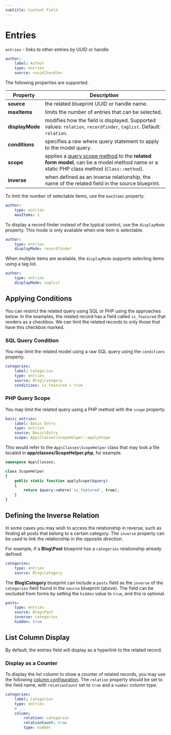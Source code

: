 ```yaml
---
subtitle: Content Field
---
```

# Entries

`entries` - links to other entries by UUID or handle.

```yaml
author:
    label: Author
    type: entries
    source: <uuid|handle>
```

The following properties are supported.

Property | Description
------------- | -------------
**source** | the related blueprint UUID or handle name.
**maxItems** | limits the number of entries that can be selected.
**displayMode** | modifies how the field is displayed. Supported values: `relation`, `recordfinder`, `taglist`. Default: `relation`.
**conditions** | specifies a raw where query statement to apply to the model query.
**scope** | applies a [query scope method](../../extend/database/model.md) to the **related form model**, can be a model method name or a static PHP class method (`Class::method`).
**inverse** | when defined as an inverse relationship, the name of the related field in the source blueprint.

To limit the number of selectable items, use the `maxItems` property.

```yaml
author:
    type: entries
    maxItems: 1
```

To display a record finder instead of the typical control, use the `displayMode` property. This mode is only available when one item is selectable.

```yaml
author:
    type: entries
    displayMode: recordfinder
```

When multiple items are available, the `displayMode` supports selecting items using a tag list.

```yaml
author:
    type: entries
    displayMode: taglist
```

## Applying Conditions

You can restrict the related query using SQL or PHP using the approaches below. In the examples, the related record has a field called `is_featured` that renders as a checkbox. We can limit the related records to only those that have this checkbox marked.

### SQL Query Condition

You may limit the related model using a raw SQL query using the `conditions` property.

```yaml
categories:
    label: Categories
    type: entries
    source: Blog\Category
    conditions: is_featured = true
```

### PHP Query Scope

You may limit the related query using a PHP method with the `scope` property.

```yaml
basic_entries:
    label: Basic Entry
    type: entries
    source: Basic\Entry
    scope: App\Classes\ScopeHelper::applyScope
```

This would refer to the `App\Classes\ScopeHelper` class that may look a file located in **app/classes/ScopeHelper.php**, for example.

```php
namespace App\Classes;

class ScopeHelper
{
    public static function applyScope($query)
    {
        return $query->where('is_featured', true);
    }
}
```

## Defining the Inverse Relation

In some cases you may wish to access the relationship in reverse, such as finding all posts that belong to a certain category. The `inverse` property can be used to link the relationship in the opposite direction.

For example, if a **Blog\Post** blueprint has a `categories` relationship already defined.

```yaml
categories:
    type: entries
    source: Blog\Category
```

The **Blog\Category** blueprint can include a `posts` field as the `inverse` of the `categories` field found in the `source` blueprint (above). The field can be excluded from forms by setting the `hidden` value to `true`, and this is optional.

```yaml
posts:
    type: entries
    source: Blog\Post
    inverse: categories
    hidden: true
```

## List Column Display

By default, the entries field will display as a hyperlink to the related record.

### Display as a Counter

To display the list column to show a counter of related records, you may use the following [column configuration](../list-columns.md). The `relation` property should be set to the field name, with `relationCount` set to `true` and a `number` column type.

```yaml
categories:
    label: Categories
    type: entries
    # ...
    column:
        relation: categories
        relationCount: true
        type: number
```
